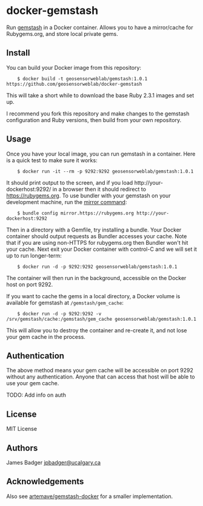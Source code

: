 # docker-gemstash

Run [gemstash](https://github.com/bundler/gemstash) in a Docker container. Allows you to have a mirror/cache for Rubygems.org, and store local private gems.

## Install

You can build your Docker image from this repository:

        $ docker build -t geosensorweblab/gemstash:1.0.1 https://github.com/geosensorweblab/docker-gemstash

This will take a short while to download the base Ruby 2.3.1 images and set up.

I recommend you fork this repository and make changes to the gemstash configuration and Ruby versions, then build from your own repository.

## Usage

Once you have your local image, you can run gemstash in a container. Here is a quick test to make sure it works:

        $ docker run -it --rm -p 9292:9292 geosensorweblab/gemstash:1.0.1

It should print output to the screen, and if you load http://your-dockerhost:9292/ in a browser then it should redirect to https://rubygems.org. To use bundler with your gemstash on your development machine, run the [mirror command](http://bundler.io/man/bundle-config.1.html#MIRRORS-OF-GEM-SOURCES):

        $ bundle config mirror.https://rubygems.org http://your-dockerhost:9292

Then in a directory with a Gemfile, try installing a bundle. Your Docker container should output requests as Bundler accesses your cache. Note that if you are using non-HTTPS for rubygems.org then Bundler won't hit your cache. Next exit your Docker container with control-C and we will set it up to run longer-term:

        $ docker run -d -p 9292:9292 geosensorweblab/gemstash:1.0.1

The container will then run in the background, accessible on the Docker host on port 9292.

If you want to cache the gems in a local directory, a Docker volume is available for gemstash at `/gemstash/gem_cache`:

        $ docker run -d -p 9292:9292 -v /srv/gemstash/cache:/gemstash/gem_cache geosensorweblab/gemstash:1.0.1

This will allow you to destroy the container and re-create it, and not lose your gem cache in the process.

## Authentication

The above method means your gem cache will be accessible on port 9292 without any authentication. Anyone that can access that host will be able to use your gem cache.

TODO: Add info on auth

## License

MIT License

## Authors

James Badger <jpbadger@ucalgary.ca>

## Acknowledgements

Also see [artemave/gemstash-docker](https://github.com/artemave/gemstash-docker) for a smaller implementation.
